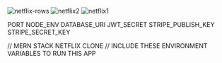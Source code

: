![netflix-rows](https://user-images.githubusercontent.com/95017810/166131027-59dee702-66e3-494a-b1d4-418a315bdd5a.png)
![netflix2](https://user-images.githubusercontent.com/95017810/166131004-a5c41e1b-8750-4b7a-873d-a58189509bf5.png)
![netflix1](https://user-images.githubusercontent.com/95017810/166131005-34521505-777c-437f-94bd-454e02099933.png)

PORT
NODE_ENV
DATABASE_URI
JWT_SECRET
STRIPE_PUBLISH_KEY
STRIPE_SECRET_KEY

// MERN STACK NETFLIX CLONE
// INCLUDE THESE ENVIRONMENT VARIABLES TO RUN THIS APP 
